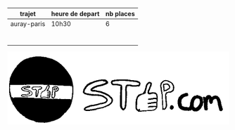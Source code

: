 trajet      | heure de depart | nb places
------------|-----------------|----------
auray-paris |      10h30      |6
            |                 |
            |                 |
            |                 |
            |                 |
            |                 |
            |                 |
            |                 |

![](image/logo-stop.png)

